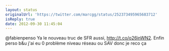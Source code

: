 ```yaml
---
layout: status
originalUrl: 'https://twitter.com/marcgg/status/252373495965683712'
isReply: true
date: 2012-09-30 11:45:04
---
```


@fabienpenso Ya le nouveau truc de SFR aussi, http://t.co/o26inWN2. Enfin perso b&amp;u j'ai eu 0 problème niveau réseau ou SAV donc je reco ça
